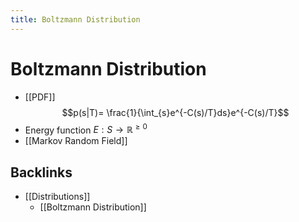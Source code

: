 ```yaml
---
title: Boltzmann Distribution
---
```


# Boltzmann Distribution
- [[PDF]] $$p(s|T)= \frac{1}{\int_{s}e^{-C(s)/T}ds}e^{-C(s)/T}$$
- Energy function $E: S \rightarrow \mathbb{R}^{\geq 0}$ 
- [[Markov Random Field]]




## Backlinks
* [[Distributions]]
	* [[Boltzmann Distribution]]

